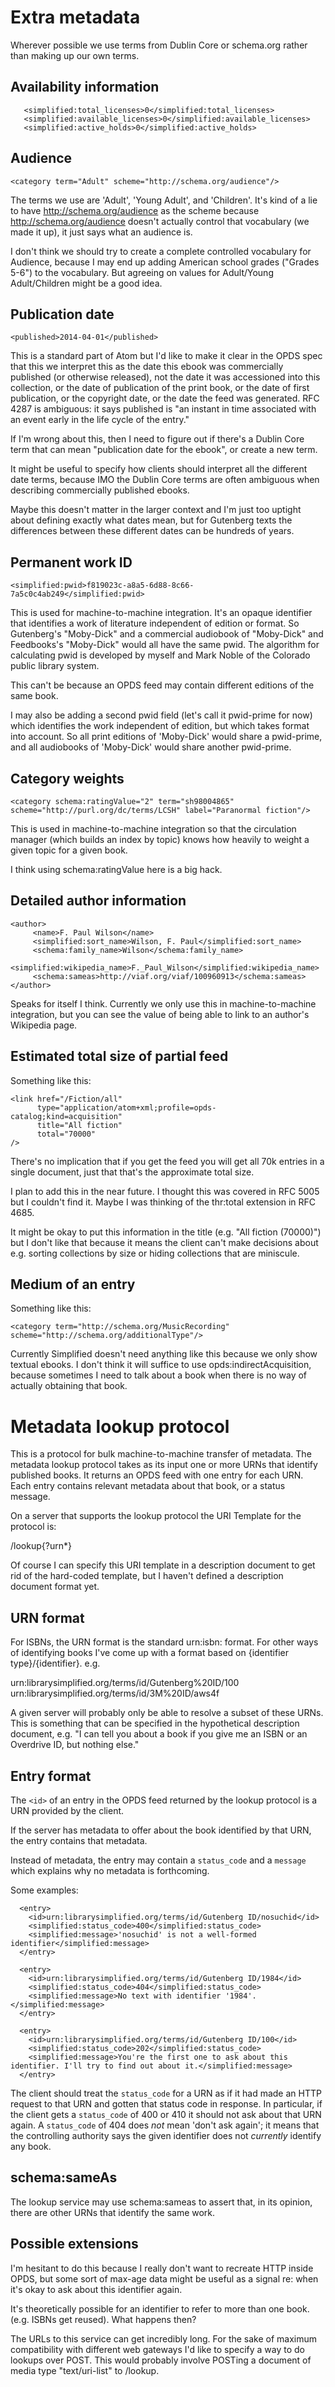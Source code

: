 # Extra metadata

Wherever possible we use terms from Dublin Core or schema.org rather than making up our own terms.

## Availability information

```
   <simplified:total_licenses>0</simplified:total_licenses>
   <simplified:available_licenses>0</simplified:available_licenses>
   <simplified:active_holds>0</simplified:active_holds>
```

## Audience

```
<category term="Adult" scheme="http://schema.org/audience"/>
```

The terms we use are 'Adult', 'Young Adult', and 'Children'. It's kind
of a lie to have http://schema.org/audience as the scheme because
http://schema.org/audience doesn't actually control that vocabulary
(we made it up), it just says what an audience is.

I don't think we should try to create a complete controlled vocabulary
for Audience, because I may end up adding American school grades
("Grades 5-6") to the vocabulary. But agreeing on values for
Adult/Young Adult/Children might be a good idea.

## Publication date

```
<published>2014-04-01</published>
```

This is a standard part of Atom but I'd like to make it clear in the
OPDS spec that this we interpret this as the date this ebook was
commercially published (or otherwise released), not the date it was
accessioned into this collection, or the date of publication of the
print book, or the date of first publication, or the copyright date,
or the date the feed was generated. RFC 4287 is ambiguous: it says
published is "an instant in time associated with an event early in the
life cycle of the entry."

If I'm wrong about this, then I need to figure out if there's
a Dublin Core term that can mean "publication date for the ebook", or
create a new term.

It might be useful to specify how clients should interpret all the
different date terms, because IMO the Dublin Core terms are often
ambiguous when describing commercially published ebooks.

Maybe this doesn't matter in the larger context and I'm just too
uptight about defining exactly what dates mean, but for Gutenberg
texts the differences between these different dates can be hundreds of
years.

## Permanent work ID

```
<simplified:pwid>f819023c-a8a5-6d88-8c66-7a5c0c4ab249</simplified:pwid>
```

This is used for machine-to-machine integration. It's an opaque
identifier that identifies a work of literature independent of edition
or format. So Gutenberg's "Moby-Dick" and a commercial audiobook of
"Moby-Dick" and Feedbooks's "Moby-Dick" would all have the same pwid.
The algorithm for calculating pwid is developed by myself and Mark
Noble of the Colorado public library system.

This can't be <id> because an OPDS feed may contain different editions
of the same book.

I may also be adding a second pwid field (let's call it pwid-prime for
now) which identifies the work independent of edition, but which takes
format into account. So all print editions of 'Moby-Dick' would share
a pwid-prime, and all audiobooks of 'Moby-Dick' would share another
pwid-prime.

## Category weights

```
<category schema:ratingValue="2" term="sh98004865"
scheme="http://purl.org/dc/terms/LCSH" label="Paranormal fiction"/>
```

This is used in machine-to-machine integration so that the circulation
manager (which builds an index by topic) knows how heavily to weight a
given topic for a given book.

I think using schema:ratingValue here is a big hack.

## Detailed author information

```
<author>
     <name>F. Paul Wilson</name>
     <simplified:sort_name>Wilson, F. Paul</simplified:sort_name>
     <schema:family_name>Wilson</schema:family_name>
     <simplified:wikipedia_name>F._Paul_Wilson</simplified:wikipedia_name>
     <schema:sameas>http://viaf.org/viaf/100960913</schema:sameas>
</author>
```

Speaks for itself I think. Currently we only use this in
machine-to-machine integration, but you can see the value of being
able to link to an author's Wikipedia page.

## Estimated total size of partial feed

Something like this:

```
<link href="/Fiction/all"
      type="application/atom+xml;profile=opds-catalog;kind=acquisition"
      title="All fiction"
      total="70000"
/>
```

There's no implication that if you get the feed you will get all 70k
entries in a single document, just that that's the approximate total
size.

I plan to add this in the near future. I thought this was covered in
RFC 5005 but I couldn't find it. Maybe I was thinking of the thr:total
extension in RFC 4685.

It might be okay to put this information in the
title (e.g. "All fiction (70000)") but I don't like that because it
means the client can't make decisions about e.g. sorting collections by size or hiding collections that are miniscule.

## Medium of an entry

Something like this:

```
<category term="http://schema.org/MusicRecording"
scheme="http://schema.org/additionalType"/>
```

Currently Simplified doesn't need anything like this because we only
show textual ebooks. I don't think it will suffice to
use opds:indirectAcquisition, because sometimes I need to talk about a
book when there is no way of actually obtaining that book.

# Metadata lookup protocol

This is a protocol for bulk machine-to-machine transfer of metadata. The metadata lookup protocol takes as its input one or more URNs that identify published books. It returns an OPDS feed with one entry for each URN. Each entry contains relevant metadata about that book, or a status message.

On a server that supports the lookup protocol the URI Template for the protocol is:

/lookup{?urn*}

Of course I can specify this URI template in a description document to get rid of the hard-coded template, but I haven't defined a description document format yet.

## URN format

For ISBNs, the URN format is the standard urn:isbn: format. For other ways of identifying books I've come up with a format based on {identifier type}/{identifier}. e.g.

urn:librarysimplified.org/terms/id/Gutenberg%20ID/100
urn:librarysimplified.org/terms/id/3M%20ID/aws4f

A given server will probably only be able to resolve a subset of these URNs. This is something that can be specified in the hypothetical description document, e.g. "I can tell you about a book if you give me an ISBN  or an Overdrive ID, but nothing else."

## Entry format

The `<id>` of an entry in the OPDS feed returned by the lookup protocol is a URN provided by the client.

If the server has metadata to offer about the book identified by that URN, the entry contains that metadata.

Instead of metadata, the entry may contain a `status_code` and a `message` which explains why no metadata is forthcoming.

Some examples:

```
  <entry>
    <id>urn:librarysimplified.org/terms/id/Gutenberg ID/nosuchid</id>
    <simplified:status_code>400</simplified:status_code>
    <simplified:message>'nosuchid' is not a well-formed identifier</simplified:message>
  </entry>
```

```
  <entry>
    <id>urn:librarysimplified.org/terms/id/Gutenberg ID/1984</id>
    <simplified:status_code>404</simplified:status_code>
    <simplified:message>No text with identifier '1984'.</simplified:message>
  </entry>
```

```
  <entry>
    <id>urn:librarysimplified.org/terms/id/Gutenberg ID/100</id>
    <simplified:status_code>202</simplified:status_code>
    <simplified:message>You're the first one to ask about this identifier. I'll try to find out about it.</simplified:message>
  </entry>
```

The client should treat the `status_code` for a URN as if it had made an HTTP request to that URN and gotten that status code in response. In particular, if the client gets a `status_code` of 400 or 410 it should not ask about that URN again. A `status_code` of 404 does _not_ mean 'don't ask again'; it means that the controlling authority says the given identifier does not _currently_ identify any book.

## schema:sameAs

The lookup service may use schema:sameas to assert that, in its opinion, there are other URNs that identify the same work.

<link rel="http://schema.org/sameAs" href="urn:isbn:1208320490"/>

## Possible extensions

I'm hesitant to do this because I really don't want to recreate HTTP inside OPDS, but some sort of max-age data might be useful as a signal re: when it's okay to ask about this identifier again.

It's theoretically possible for an identifier to refer to more than one book. (e.g. ISBNs get reused). What happens then?

The URLs to this service can get incredibly long. For the sake of maximum compatibility with different web gateways I'd like to specify a way to do lookups over POST. This would probably involve POSTing a document of media type "text/uri-list" to /lookup.